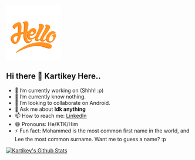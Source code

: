 <img src="https://github.com/KartikeySharma/KartikeySharma/blob/master/hello.gif" width="150" height="150" />

## Hi there 👋 Kartikey Here..

- 🔭 I’m currently working on (Shhh! :p)
- 🌱 I’m currently know  nothing.
- 👯 I’m looking to collaborate on Android.
- 💬 Ask me about <b> Idk anything </b>
- 📫 How to reach me: <a href="https://www.linkedin.com/in/kartikey-sharma-9bb073108/">LinkedIn</a>
- 😄 Pronouns: He/KTK/Him
- ⚡ Fun fact: Mohammed is the most common first name in the world, and Lee the most common surname. Want me to guess a name? :p


[![Kartikey's Github Stats](https://github-readme-stats.vercel.app/api?username=KartikeySharma)](https://github.com/anuraghazra/github-readme-stats)

